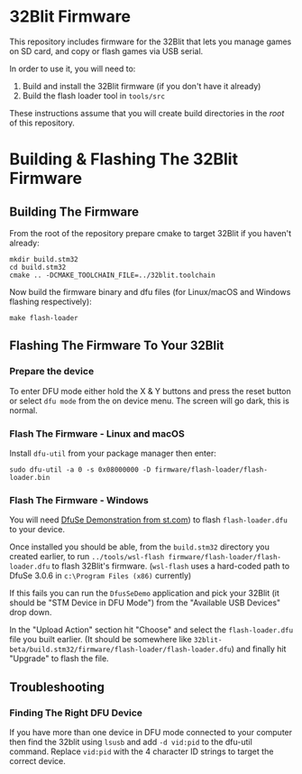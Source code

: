 # 32Blit Firmware

This repository includes firmware for the 32Blit that lets you manage games on SD card, and copy or flash games via USB serial.

In order to use it, you will need to:

1. Build and install the 32Blit firmware (if you don't have it already)
2. Build the flash loader tool in `tools/src`

These instructions assume that you will create build directories in the *root* of this repository.

# Building & Flashing The 32Blit Firmware

## Building The Firmware

From the root of the repository prepare cmake to target 32Blit if you haven't already:

```
mkdir build.stm32
cd build.stm32
cmake .. -DCMAKE_TOOLCHAIN_FILE=../32blit.toolchain
```

Now build the firmware binary and dfu files (for Linux/macOS and Windows flashing respectively):

```
make flash-loader
```

## Flashing The Firmware To Your 32Blit

### Prepare the device

To enter DFU mode either hold the X & Y buttons and press the reset button or select `dfu mode` from the on device menu. The screen will go dark, this is normal.

### Flash The Firmware - Linux and macOS

Install `dfu-util` from your package manager then enter:

```
sudo dfu-util -a 0 -s 0x08000000 -D firmware/flash-loader/flash-loader.bin
```

### Flash The Firmware - Windows

You will need [DfuSe Demonstration from st.com](https://www.st.com/en/development-tools/stsw-stm32080.html)) to flash `flash-loader.dfu` to your device.

Once installed you should be able, from the `build.stm32` directory you created earlier, to run `../tools/wsl-flash firmware/flash-loader/flash-loader.dfu` to flash 32Blit's firmware. (`wsl-flash` uses a hard-coded path to DfuSe 3.0.6 in `c:\Program Files (x86)` currently)

If this fails you can run the `DfusSeDemo` application and pick your 32Blit (it should be "STM Device in DFU Mode") from the "Available USB Devices" drop down.

In the "Upload Action" section hit "Choose" and select the `flash-loader.dfu` file you built earlier. (It should be somewhere like `32blit-beta/build.stm32/firmware/flash-loader/flash-loader.dfu`) and finally hit "Upgrade" to flash the file.

## Troubleshooting

### Finding The Right DFU Device

If you have more than one device in DFU mode connected to your computer then find the 32blit using `lsusb` and add `-d vid:pid` to the dfu-util command. Replace `vid:pid` with the 4 character ID strings to target the correct device.